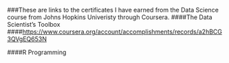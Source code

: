 ###These are links to the certificates I have earned from the Data Science course from Johns Hopkins Univeristy through Coursera.
####The Data Scientist’s Toolbox
####https://www.coursera.org/account/accomplishments/records/a2hBCG3QVgEQ653N

####R Programming
